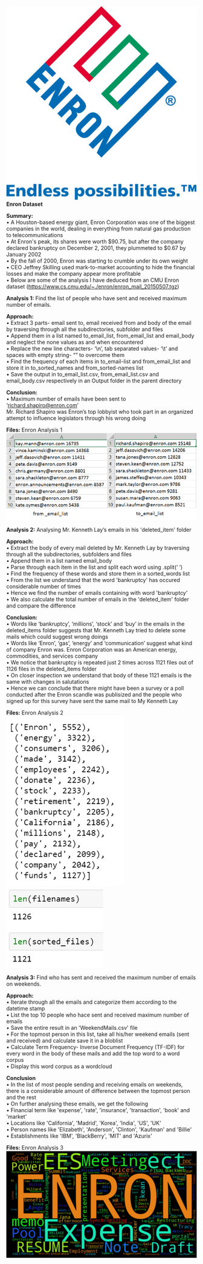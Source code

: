 <img src="https://github.com/PrithviKamath/Analysis-on-CMU-Enron-dataset/blob/master/Extras/Enron_logo.jpg"></img>
<b>Enron Dataset</b>

<b>Summary:</b> <br />
• A Houston-based energy giant, Enron Corporation was one of the biggest companies in the world, dealing in everything from natural gas production to telecommunications <br />
• At Enron's peak, its shares were worth $90.75, but after the company declared bankruptcy on December 2, 2001, they plummeted to $0.67 by January 2002 <br />
• By the fall of 2000, Enron was starting to crumble under its own weight <br />
• CEO Jeffrey Skilling used mark-to-market accounting to hide the financial losses and make the company appear more profitable <br />
• Below are some of the analysis I have deduced from an CMU Enron dataset (https://www.cs.cmu.edu/~./enron/enron_mail_20150507.tgz) <br />

<b>Analysis 1:</b> Find the list of people who have sent and received maximum number of emails. <br />

<b>Approach:</b> <br />
• Extract 3 parts- email sent to, email received from and body of the email by traversing through all the subdirectories, subfolder and files <br />
• Append them in a list named to_email_list, from_email_list and email_body and neglect the none values as and when encountered <br />
• Replace the new line characters- ‘\n’, tab separated values- ‘\t’ and spaces with empty string- “” to overcome them <br />
• Find the frequency of each items in to_email-list and from_email_list and store it in to_sorted_names and from_sorted-names list <br />
• Save the output in to_email_list.csv, from_email_list.csv and email_body.csv respectively in an Output folder in the parent directory <br />

<b>Conclusion:</b> <br />
• Maximum number of emails have been sent to ‘richard.shapiro@enron.com’ <br />
Mr. Richard Shapiro was Enron’s top lobbyist who took part in an organized attempt to influence legislators through his wrong doing <br />

<b>Files:</b> Enron Analysis 1 <br />
<img src="https://github.com/PrithviKamath/Analysis-on-CMU-Enron-dataset/blob/master/Output/from_email_list.PNG"></img>
 <br />


<b>Analysis 2:</b> Analysing Mr. Kenneth Lay’s emails in his 'deleted_item' folder  <br />

<b>Approach:</b> <br />
• Extract the body of every mail deleted by Mr. Kenneth Lay by traversing through all the subdirectories, subfolders and files <br />
• Append them in a list named email_body <br />
• Parse through each item in the list and split each word using .split(‘ ’) <br />
• Find the frequency of these words and store them in a sorted_words list <br />
• From the list we understand that the word 'bankruptcy' has occured considerable number of times  <br />
• Hence we find the number of emails containing with word 'bankruptcy'  <br />
• We also calculate the total number of emails in the 'deleted_item' folder and compare the difference  <br />

<b>Conclusion:</b> <br />
• Words like ‘bankruptcy’, ‘millions’, ‘stock’ and ‘buy’ in the emails in the deleted_items folder suggests that Mr. Kenneth Lay tried to delete some mails which could suggest wrong doings <br />
• Words like ‘Enron’, ‘gas’, ‘energy’ and ‘communication’ suggest what kind of company Enron was. Enron Corporation was an American energy, commodities, and services company <br />
• We notice that bankruptcy is repeated just 2 times across 1121 files out of 1126 files in the deleted_items folder <br />
• On closer inspection we understand that body of these 1121 emails is the same with changes in salutations <br />
• Hence we can conclude that there might have been a survey or a poll conducted after the Enron scandle was publisized and the people who signed up for this survey have sent the same mail to My Kenneth Lay  <br />

<b>Files:</b> Enron Analysis 2  <br />
<img src="https://github.com/PrithviKamath/Analysis-on-CMU-Enron-dataset/blob/master/Output/Analysis_2.PNG"></img>
<img src="https://github.com/PrithviKamath/Analysis-on-CMU-Enron-dataset/blob/master/Output/Analysis_3.PNG"></img>
<br />

<b>Analysis 3:</b> Find who has sent and received the maximum number of emails on weekends.  <br />

<b>Approach:</b> <br />
• Iterate through all the emails and categorize them according to the datetime stamp  <br />
• List the top 10 people who hace sent and received maximum number of emails  <br />
• Save the entire result in an 'WeekendMails.csv' file  <br />
• For the topmost person in this list, take all his/her weekend emails (sent and received) and calculate save it in a bloblist  <br />
• Calculate Term Frequency- Inverse Document Frequency (TF-IDF) for every word in the body of these mails and add the top word to a word corpus  <br />
• Display this word corpus as a wordcloud  <br />

<b>Conclusion</b> <br />
• In the list of most people sending and receiving emails on weekends, there is a considerable amount of difference between the topmost person and the rest  <br />
• On further analysing these emails, we get the following  <br />
     • Financial term like 'expense', 'rate', 'insurance', 'transaction', 'book' and 'market'  <br />
     • Locations like 'California', 'Madrid', 'Korea', 'India', 'US', 'UK'  <br />
     • Person names like 'Elizabeth', 'Anderson', 'Clinton', 'Kaufman' and 'Billie'  <br />
     • Establishments like 'IBM', 'BlackBerry', 'MIT' and 'Azurix'   <br />

<b>Files:</b> Enron Analysis 3 <br />
<img src="https://github.com/PrithviKamath/Analysis-on-CMU-Enron-dataset/blob/master/Output/wordcloud.PNG"></img> <br />
